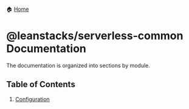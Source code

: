 :house: [Home](/README.md)

# @leanstacks/serverless-common Documentation

The documentation is organized into sections by module.

## Table of Contents

1. [Configuration](/docs/services/CONFIG.md)
